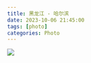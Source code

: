 ```yaml
---
title: 黑龙江 - 哈尔滨
date: 2023-10-06 21:45:00
tags: [photo]
categories: Photo
---
```

<img src="https://sadness96.github.io/images/blog/photo-Harbin/harbinlogo.jpg"/>

<!-- more -->
<ul class="grid effect-1" id="grid">

</ul>

<link rel="stylesheet" type="text/css" href="/blog/lib/masonry/default.css" />
<link rel="stylesheet" type="text/css" href="/blog/lib/masonry/component.css" />
<script src="https://code.jquery.com/jquery-3.6.0.min.js"></script>
<script src="/blog/lib/masonry/modernizr.custom.js"></script>
<script src="/blog/lib/masonry/masonry.pkgd.min.js"></script>
<script src="/blog/lib/masonry/imagesloaded.pkgd.min.js"></script>
<script src="/blog/lib/masonry/classie.js"></script>
<script src="/blog/lib/masonry/AnimOnScroll.js"></script>
<script src="/blog/lib/masonry/ImgPreview.js"></script>

<script>
    var vOssPath = 'https://sadness.oss-cn-beijing.aliyuncs.com/';
    var vOssProcess = '?x-oss-process=image/resize,m_lfit,w_348';
    var vPhotos = [
        'images/photo-Harbin/554A8512.JPG',
        'images/photo-Harbin/554A8524.JPG',
        'images/photo-Harbin/554A8531.JPG',
        'images/photo-Harbin/554A8536.JPG',
        'images/photo-Harbin/554A8555.JPG',
        'images/photo-Harbin/554A8561.JPG',
        'images/photo-Harbin/554A8596.JPG',
        'images/photo-Harbin/554A8604.jpg',
        'images/photo-Harbin/554A8614.JPG',
        'images/photo-Harbin/554A8623.JPG',
        'images/photo-Harbin/554A8644.JPG',
        'images/photo-Harbin/554A8658.JPG',
        'images/photo-Harbin/554A8662.JPG',
        'images/photo-Harbin/554A8675.JPG',
        'images/photo-Harbin/554A8696.JPG',
        'images/photo-Harbin/554A8704.JPG',
        'images/photo-Harbin/554A8718.JPG',
        'images/photo-Harbin/554A8751.JPG',
        'images/photo-Harbin/554A8796.JPG',
        'images/photo-Harbin/554A8812.jpg',
        'images/photo-Harbin/554A8824.JPG',
        'images/photo-Harbin/554A8826.JPG',
        'images/photo-Harbin/554A8841.JPG'
    ];
    vPhotos.forEach(element => {
        $("#grid").append('<li><img class="photo" src="' + vOssPath + element + vOssProcess + '" alt="' + vOssPath + element + '" style="cursor: pointer;"></li>');
    });

    new AnimOnScroll(document.getElementById('grid'), {
        minDuration : 0.4,
        maxDuration : 0.7,
        viewportFactor : 0.2
    });
    
    $(function(){  
        $(".photo").click(function(){  
            imgShow("#outerdiv", "#innerdiv", "#bigimg", $(this));
        });  
    });  
</script>